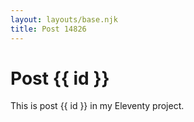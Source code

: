 ```yaml
---
layout: layouts/base.njk
title: Post 14826
---
```


# Post {{ id }}

This is post {{ id }} in my Eleventy project.
